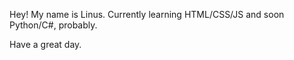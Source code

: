 Hey! My name is Linus. Currently learning HTML/CSS/JS and soon Python/C#, probably.

Have a great day.
